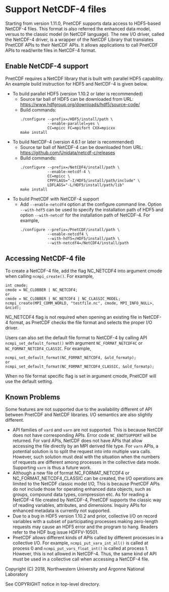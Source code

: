 # Support NetCDF-4 files

Starting from version 1.11.0, PnetCDF supports data access to HDF5-based
NetCDF-4 files. This format is also referred the enhanced data model, versus to
the classic model (in NetCDF language). The new I/O driver, called the NetCDF-4
driver, is a wrapper of the NetCDF Library that translates PnetCDF APIs to
their NetCDF APIs. It allows applications to call PnetCDF APIs to read/write
files in NetCDF-4 format.

## Enable NetCDF-4 support

PnetCDF requires a NetCDF library that is built with parallel HDF5 capability.
An example build instruction for HDF5 and NetCDF-4 is given below.
* To build parallel HDF5 (version 1.10.2 or later is recommended)
  + Source tar ball of HDF5 can be downloaded from URL:
    https://www.hdfgroup.org/downloads/hdf5/source-code/
  + Build commands:
    ```
    ./configure --prefix=/HDF5/install/path \
                --enable-parallel=yes \
                CC=mpicc FC=mpifort CXX=mpicxx
    make install
    ```
* To build NetCDF-4 (version 4.6.1 or later is recommended)
  + Source tar ball of NetCDF-4 can be downloaded from URL:
    https://github.com/Unidata/netcdf-c/releases
  + Build commands:
    ```
    ./configure --prefix=/NetCDF4/install/path \
                --enable-netcdf-4 \
                CC=mpicc \
                CPPFLAGS="-I/HDF5/install/path/include" \
                LDFLAGS="-L/HDF5/install/path/lib"
    make install
    ```
* To build PnetCDF with NetCDF-4 support
  + Add `--enable-netcdf4` option at the configure command line. Option
    `--with-hdf5` can be used to specify the installation path of HDF5 and
    option `--with-netcdf` for the installation path of NetCDF-4. For example,
    ```
    ./configure --prefix=/PnetCDF/install/path \
                --enable-netcdf4 \
                --with-hdf5=/HDF5/install/path \
                --with-netcdf4=/NetCDF4/install/path
    ```

## Accessing NetCDF-4 file

To create a NetCDF-4 file, add the flag NC_NETCDF4 into argument cmode when
calling `ncmpi_create()`. For example,
```
int cmode;
cmode = NC_CLOBBER | NC_NETCDF4;
or
cmode = NC_CLOBBER | NC_NETCDF4 | NC_CLASSIC_MODEL;
ncmpi_create(MPI_COMM_WORLD, "testfile.nc", cmode, MPI_INFO_NULL>, &ncid);
```

NC_NETCDF4 flag is not required when opening an existing file in NetCDF-4
format, as PnetCDF checks the file format and selects the proper I/O driver.

Users can also set the default file format to NetCDF-4 by calling API
`ncmpi_set_default_format()` with argument `NC_FORMAT_NETCDF4C` or
`NC_FORMAT_NETCDF4_CLASSIC`. For example,
```
ncmpi_set_default_format(NC_FORMAT_NETCDF4, &old_formatp);
or
ncmpi_set_default_format(NC_FORMAT_NETCDF4_CLASSIC, &old_formatp);
```
When no file format specific flag is set in argument cmode, PnetCDF will use
the default setting.


## Known Problems

Some features are not supported due to the availability different of API between
PnetCDF and NetCDF libraries. I/O semantics are also slightly different.

* API families of `vard` and `varn` are not supported. This is because NetCDF
  does not have corresponding APIs. Error code `NC_ENOTSUPPORT` will be
  returned. For vard APIs, NetCDF does not have APIs that allow accessing the
  file directly by an MPI derived file type. For `varn` APIs, a potential
  solution is to split the request into into multiple vara calls. However, such
  solution must deal with the situation when the numbers of requests are
  different among processes in the collective data mode. Supporting `varn` is
  thus a future work.
* Although a new file of format NC_FORMAT_NETCDF4 or NC_FORMAT_NETCDF4_CLASSIC
  can be created, the I/O operations are limited to the NetCDF classic model
  I/O, This is because PnetCDF APIs do not include those for operating enhanced
  data objects, such as groups, compound data types, compression etc. As for
  reading a NetCDF-4 file created by NetCDF-4, PnetCDF supports the classic way
  of reading variables, attributes, and dimensions. Inquiry APIs for enhanced
  metadata is currently not supported.
* Due to a bug in HDF5 version 1.10.2 and prior, collective I/O on record
  variables with a subset of participating processes making zero-length
  requests may cause an HDF5 error and the program to hang. Readers refer to
  the HDF bug issue HDFFV-10501.
* PnetCDF allows different kinds of APIs called by different processes in a
  collective I/O. For example, `ncmpi_put_vara_int_all()` is called at process
  0 and `ncmpi_put_vars_float_int()` is called at process 1. However, this is
  not allowed in NetCDF-4. Thus, the same kind of API must be used in a
  collective call when accessing a NetCDF-4 file.

Copyright (C) 2018, Northwestern University and Argonne National Laboratory

See COPYRIGHT notice in top-level directory.


